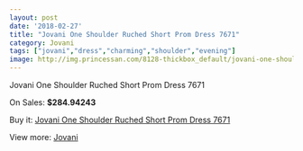 ```yaml
---
layout: post
date: '2018-02-27'
title: "Jovani One Shoulder Ruched Short Prom Dress 7671"
category: Jovani
tags: ["jovani","dress","charming","shoulder","evening"]
image: http://img.princessan.com/8128-thickbox_default/jovani-one-shoulder-ruched-short-prom-dress-7671.jpg
---
```

Jovani One Shoulder Ruched Short Prom Dress 7671

On Sales: **$284.94243**
<a href="https://www.princessan.com/en/jovani/3584-jovani-one-shoulder-ruched-short-prom-dress-7671.html"><amp-img layout="responsive" width="600" height="600" src="//img.princessan.com/8128-thickbox_default/jovani-one-shoulder-ruched-short-prom-dress-7671.jpg" alt="Jovani One Shoulder Ruched Short Prom Dress 7671 0" /></a>

Buy it: [Jovani One Shoulder Ruched Short Prom Dress 7671](https://www.princessan.com/en/jovani/3584-jovani-one-shoulder-ruched-short-prom-dress-7671.html "Jovani One Shoulder Ruched Short Prom Dress 7671")

View more: [Jovani](https://www.princessan.com/en/26-jovani "Jovani")